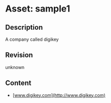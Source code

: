 # Asset: sample1

## Description
A company called digikey

## Revision
unknown

## Content
- [www.digikey.com](http://www.digikey.com)
